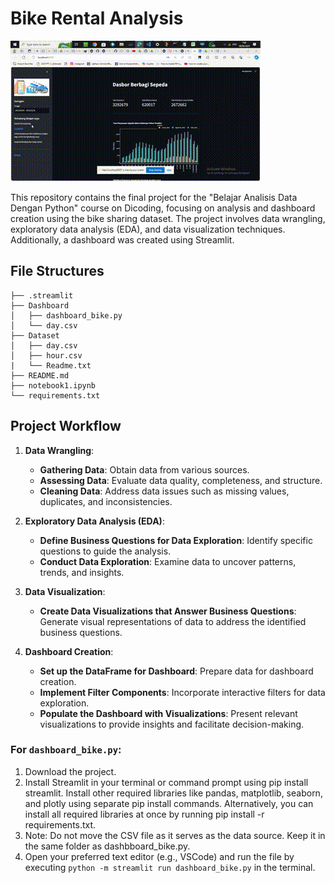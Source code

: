 # Bike Rental Analysis
![Demo](streamlit-dashboard_bike-2024-06-08-07-06-46.gif)

This repository contains the final project for the "Belajar Analisis Data Dengan Python" course on Dicoding, focusing on analysis and dashboard creation using the bike sharing dataset. The project involves data wrangling, exploratory data analysis (EDA), and data visualization techniques. Additionally, a dashboard was created using Streamlit.

## File Structures
```
├── .streamlit
├── Dashboard
│   ├── dashboard_bike.py
│   └── day.csv
├── Dataset
│   ├── day.csv
│   ├── hour.csv
|   └── Readme.txt
├── README.md
├── notebook1.ipynb
└── requirements.txt

```

## Project Workflow
1. **Data Wrangling**:
   - **Gathering Data**: Obtain data from various sources.
   - **Assessing Data**: Evaluate data quality, completeness, and structure.
   - **Cleaning Data**: Address data issues such as missing values, duplicates, and inconsistencies.

2. **Exploratory Data Analysis (EDA)**:
   - **Define Business Questions for Data Exploration**: Identify specific questions to guide the analysis.
   - **Conduct Data Exploration**: Examine data to uncover patterns, trends, and insights.

3. **Data Visualization**:
   - **Create Data Visualizations that Answer Business Questions**: Generate visual representations of data to address the identified business questions.

4. **Dashboard Creation**:
   - **Set up the DataFrame for Dashboard**: Prepare data for dashboard creation.
   - **Implement Filter Components**: Incorporate interactive filters for data exploration.
   - **Populate the Dashboard with Visualizations**: Present relevant visualizations to provide insights and facilitate decision-making.

### For `dashboard_bike.py`:
1. Download the project.
2. Install Streamlit in your terminal or command prompt using pip install streamlit. Install other required libraries like pandas, matplotlib, seaborn, and plotly using separate pip install commands. Alternatively, you can install all required libraries at once by running pip install -r requirements.txt.
3. Note: Do not move the CSV file as it serves as the data source. Keep it in the same folder as dashbboard_bike.py.
4. Open your preferred text editor (e.g., VSCode) and run the file by executing `python -m streamlit run dashboard_bike.py` in the terminal.
